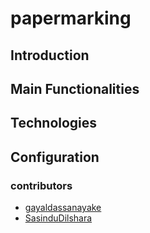 # papermarking

## Introduction


## Main Functionalities


## Technologies


##  Configuration


### contributors
- [gayaldassanayake](https://github.com/gayaldassanayake)
- [SasinduDilshara](https://github.com/SasinduDilshara)
